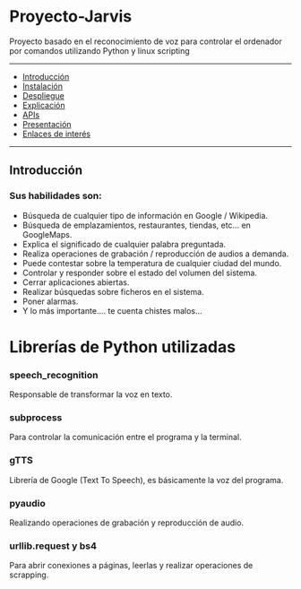 # Proyecto-Jarvis

Proyecto basado en el reconocimiento de voz para controlar el ordenador por comandos utilizando Python y linux scripting

---

- [Introducción](#introducción)
- [Instalación](#instalación)
- [Despliegue](#despliegue)
- [Explicación](#explicación)
- [APIs](#apis)
- [Presentación](#presentación)
- [Enlaces de interés](#enlaces-de-interés)

---

<h2>Introducción</h2>
<h3>Sus habilidades son:</h3>
<ul>
  <li>Búsqueda de cualquier tipo de información en Google / Wikipedia.</li>
<li>Búsqueda de emplazamientos, restaurantes, tiendas, etc... en GoogleMaps.</li>
<li>Explica el significado de cualquier palabra preguntada.</li>
<li>Realiza operaciones de grabación / reproducción de audios a demanda.</li>
<li>Puede contestar sobre la temperatura de cualquier ciudad del mundo.</li>
<li>Controlar y responder sobre el estado del volumen del sistema.</li>
<li>Cerrar aplicaciones abiertas.</li>
<li>Realizar búsquedas sobre ficheros en el sistema.</li>
<li>Poner alarmas.</li>
<li>Y lo más importante.... te cuenta chistes malos...</li>
</ul>  


# Librerías de Python utilizadas 

<h3>speech_recognition</h3>
Responsable de transformar la voz en texto.

<h3>subprocess</h3>
Para controlar la comunicación entre el programa y la terminal.

<h3>gTTS</h3>
Librería de Google (Text To Speech), es básicamente la voz del programa.

<h3>pyaudio</h3>
Realizando operaciones de grabación y reproducción de audio.

<h3>urllib.request y bs4</h3>
Para abrir conexiones a páginas, leerlas y realizar operaciones de scrapping.
